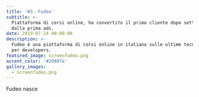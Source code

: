 ```yaml
---
title: '#3. Fudeo'
subtitle: >-
  Piattaforma di corsi online, ha convertito il primo cliente dopo sette giorni
  dalla prima ads.
date: 2019-07-24 00:00:00
description: >-
  Fudeo è una piattaforma di corsi online in italiano sulle ultime tecnologie
  per developers.
featured_image: screenfudeo.png
accent_color: '#20497a'
gallery_images:
  - screenfudeo.png
---
```


Fudeo nasce